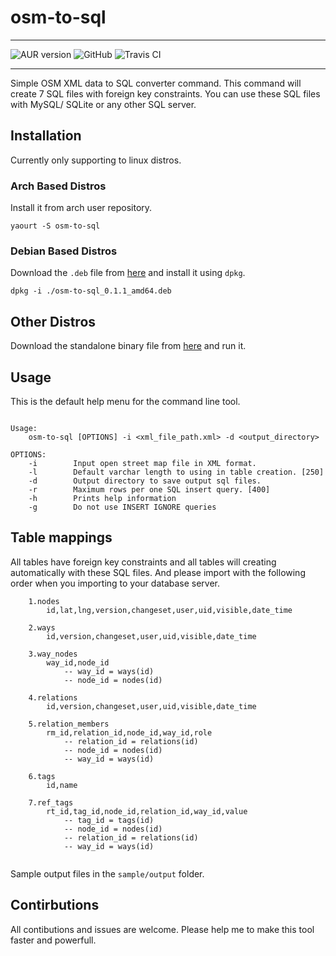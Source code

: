 # osm-to-sql

---
![AUR version](https://img.shields.io/aur/version/osm-to-sql)
![GitHub](https://img.shields.io/github/license/whizsid/osm-to-sql)
![Travis CI](https://travis-ci.org/whizsid/osm-to-sql.svg?branch=master)

---

Simple OSM XML data to SQL converter command. This command will create 7 SQL files with foreign key constraints. You can use these SQL files with MySQL/ SQLite or any other SQL server.

## Installation

Currently only supporting to linux distros.

### Arch Based Distros

Install it from arch user repository.

```
yaourt -S osm-to-sql
```

### Debian Based Distros

Download the `.deb` file from [here](https://github.com/whizsid/osm-to-sql/releases/download/0.1.1/osm-to-sql_0.1.1_amd64.deb) and install it using `dpkg`.

```
dpkg -i ./osm-to-sql_0.1.1_amd64.deb
```

## Other Distros

Download the standalone binary file from [here](https://github.com/whizsid/osm-to-sql/releases/download/0.1.1/osm-to-sql) and run it.

## Usage

This is the default help menu for the command line tool.

```

Usage:
    osm-to-sql [OPTIONS] -i <xml_file_path.xml> -d <output_directory>

OPTIONS:
    -i        Input open street map file in XML format.
    -l        Default varchar length to using in table creation. [250]
    -d        Output directory to save output sql files.
    -r        Maximum rows per one SQL insert query. [400]
    -h        Prints help information
    -g        Do not use INSERT IGNORE queries

```

## Table mappings

All tables have foreign key constraints and all tables will creating automatically with these SQL files. And please import with the following order when you importing to your database server.

```
    1.nodes
        id,lat,lng,version,changeset,user,uid,visible,date_time

    2.ways
        id,version,changeset,user,uid,visible,date_time

    3.way_nodes
        way_id,node_id
            -- way_id = ways(id)
            -- node_id = nodes(id)

    4.relations
        id,version,changeset,user,uid,visible,date_time

    5.relation_members
        rm_id,relation_id,node_id,way_id,role
            -- relation_id = relations(id)
            -- node_id = nodes(id)
            -- way_id = ways(id)

    6.tags
        id,name

    7.ref_tags
        rt_id,tag_id,node_id,relation_id,way_id,value
            -- tag_id = tags(id)
            -- node_id = nodes(id)
            -- relation_id = relations(id)
            -- way_id = ways(id)
 
```

Sample output files in the `sample/output` folder.

## Contirbutions

All contibutions and issues are welcome. Please help me to make this tool faster and powerfull.
